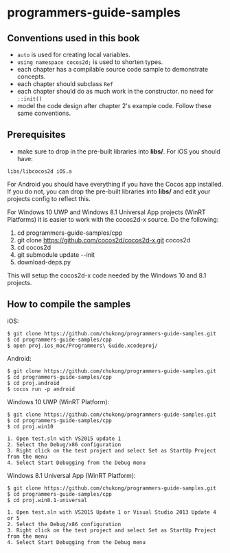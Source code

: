 # programmers-guide-samples

## Conventions used in this book

* `auto` is used for creating local variables.
* `using namespace cocos2d;` is used to shorten types.
* each chapter has a compilable source code sample to demonstrate concepts.
* each chapter should subclass `Ref`
* each chapter should do as much work in the constructor. no need for `::init()`
* model the code design after chapter 2's example code. Follow these same conventions.

## Prerequisites
* make sure to drop in the pre-built libraries into __libs/__.
For iOS you should have:
```
libs/libcocos2d iOS.a
```
For Android you should have everything if you have the Cocos app installed. If you do not, you can drop the pre-built libraries into __libs/__ and edit your projects config to reflect this.

For Windows 10 UWP and Windows 8.1 Universal App projects (WinRT Platforms) it is easier to work with the cocos2d-x source. Do the following:

1. cd programmers-guide-samples/cpp
2. git clone https://github.com/cocos2d/cocos2d-x.git cocos2d
3. cd cocos2d
4. git submodule update --init
5. download-deps.py

This will setup the cocos2d-x code needed by the Windows 10 and 8.1 projects.


## How to compile the samples
iOS:
```
$ git clone https://github.com/chukong/programmers-guide-samples.git
$ cd programmers-guide-samples/cpp
$ open proj.ios_mac/Programmers\ Guide.xcodeproj/
```
Android:
```
$ git clone https://github.com/chukong/programmers-guide-samples.git
$ cd programmers-guide-samples/cpp
$ cd proj.android
$ cocos run -p android
```
Windows 10 UWP (WinRT Platform):
```
$ git clone https://github.com/chukong/programmers-guide-samples.git
$ cd programmers-guide-samples/cpp
$ cd proj.win10

1. Open test.sln with VS2015 update 1
2. Select the Debug/x86 configuration
3. Right click on the test project and select Set as StartUp Project from the menu
4. Select Start Debugging from the Debug menu

```
Windows 8.1 Universal App (WinRT Platform):
```
$ git clone https://github.com/chukong/programmers-guide-samples.git
$ cd programmers-guide-samples/cpp
$ cd proj.win8.1-universal

1. Open test.sln with VS2015 Update 1 or Visual Studio 2013 Update 4 or 5
2. Select the Debug/x86 configuration
3. Right click on the test project and select Set as StartUp Project from the menu
4. Select Start Debugging from the Debug menu
```
